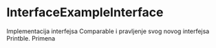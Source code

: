 # InterfaceExampleInterface
Implementacija interfejsa Comparable i pravljenje svog novog interfejsa Printble. Primena
